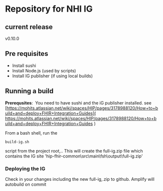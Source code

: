 # Repository for NHI IG

## current release 
v0.10.0

## Pre requisites

* Install sushi
* Install Node.js (used by scripts)
* Install IG publisher (if using local builds)

## Running a build
**Prerequsites**:
​	You need to have sushi and the iG publisher installed. see [https://mohits.atlassian.net/wiki/spaces/HIP/pages/3178988120/How+to+build+and+deploy+FHIR+Integration+Guides]( https://mohits.atlassian.net/wiki/spaces/HIP/pages/3178988120/How+to+build+and+deploy+FHIR+Integration+Guides  )  

From a bash shell, run the 

`build-ig.sh` 

script from the project root,.. This will create the full-ig.zip file which contains the IG site
'hip-fhir-common\src\main\fsh\output\full-ig.zip'


###  Deploying the IG
Check in your changes including the new full-ig,.zip to github. Amplify will autobuild on commit